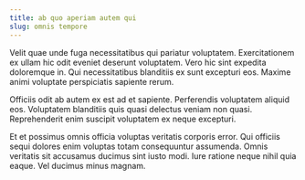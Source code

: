 ```yaml
---
title: ab quo aperiam autem qui
slug: omnis tempore
---
```


Velit quae unde fuga necessitatibus qui pariatur voluptatem. Exercitationem ex ullam hic odit eveniet deserunt voluptatem. Vero hic sint expedita doloremque in. Qui necessitatibus blanditiis ex sunt excepturi eos. Maxime animi voluptate perspiciatis sapiente rerum.

Officiis odit ab autem ex est ad et sapiente. Perferendis voluptatem aliquid eos. Voluptatem blanditiis quis quasi delectus veniam non quasi. Reprehenderit enim suscipit voluptatem ex neque excepturi.

Et et possimus omnis officia voluptas veritatis corporis error. Qui officiis sequi dolores enim voluptas totam consequuntur assumenda. Omnis veritatis sit accusamus ducimus sint iusto modi. Iure ratione neque nihil quia eaque. Vel ducimus minus magnam.
